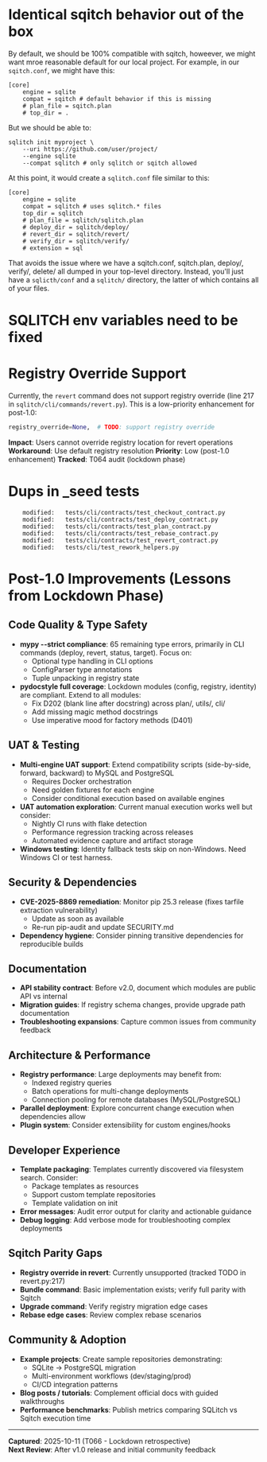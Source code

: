 # Identical sqitch behavior out of the box

By default, we should be 100% compatible with sqitch, howeever, we might want
mroe reasonable default for our local project. For example, in our
`sqitch.conf`, we might have this:

    [core]
        engine = sqlite
        compat = sqitch # default behavior if this is missing
        # plan_file = sqitch.plan
        # top_dir = .

But we should be able to:

    sqlitch init myproject \
        --uri https://github.com/user/project/
        --engine sqlite
        --compat sqlitch # only sqlitch or sqitch allowed

At this point, it would create a `sqlitch.conf` file similar to this:

    [core]
        engine = sqlite
        compat = sqlitch # uses sqlitch.* files
        top_dir = sqlitch
        # plan_file = sqlitch/sqlitch.plan
        # deploy_dir = sqlitch/deploy/
        # revert_dir = sqlitch/revert/
        # verify_dir = sqlitch/verify/
        # extension = sql

That avoids the issue where we have a sqitch.conf, sqitch.plan, deploy/, verify/, delete/
all dumped in your top-level directory. Instead, you'll just have a
`sqlicth/conf` and a `sqlitch/` directory, the latter of which contains all of
your files.

# SQLITCH env variables need to be fixed

# Registry Override Support

Currently, the `revert` command does not support registry override (line 217 in `sqlitch/cli/commands/revert.py`). This is a low-priority enhancement for post-1.0:

```python
registry_override=None,  # TODO: support registry override
```

**Impact**: Users cannot override registry location for revert operations
**Workaround**: Use default registry resolution
**Priority**: Low (post-1.0 enhancement)
**Tracked**: T064 audit (lockdown phase)

# Dups in _seed tests

        modified:   tests/cli/contracts/test_checkout_contract.py
        modified:   tests/cli/contracts/test_deploy_contract.py
        modified:   tests/cli/contracts/test_plan_contract.py
        modified:   tests/cli/contracts/test_rebase_contract.py
        modified:   tests/cli/contracts/test_revert_contract.py
        modified:   tests/cli/test_rework_helpers.py

# Post-1.0 Improvements (Lessons from Lockdown Phase)

## Code Quality & Type Safety
- **mypy --strict compliance**: 65 remaining type errors, primarily in CLI commands (deploy, revert, status, target). Focus on:
  - Optional type handling in CLI options
  - ConfigParser type annotations
  - Tuple unpacking in registry state
- **pydocstyle full coverage**: Lockdown modules (config, registry, identity) are compliant. Extend to all modules:
  - Fix D202 (blank line after docstring) across plan/, utils/, cli/
  - Add missing magic method docstrings
  - Use imperative mood for factory methods (D401)

## UAT & Testing
- **Multi-engine UAT support**: Extend compatibility scripts (side-by-side, forward, backward) to MySQL and PostgreSQL
  - Requires Docker orchestration
  - Need golden fixtures for each engine
  - Consider conditional execution based on available engines
- **UAT automation exploration**: Current manual execution works well but consider:
  - Nightly CI runs with flake detection
  - Performance regression tracking across releases
  - Automated evidence capture and artifact storage
- **Windows testing**: Identity fallback tests skip on non-Windows. Need Windows CI or test harness.

## Security & Dependencies
- **CVE-2025-8869 remediation**: Monitor pip 25.3 release (fixes tarfile extraction vulnerability)
  - Update as soon as available
  - Re-run pip-audit and update SECURITY.md
- **Dependency hygiene**: Consider pinning transitive dependencies for reproducible builds

## Documentation
- **API stability contract**: Before v2.0, document which modules are public API vs internal
- **Migration guides**: If registry schema changes, provide upgrade path documentation
- **Troubleshooting expansions**: Capture common issues from community feedback

## Architecture & Performance
- **Registry performance**: Large deployments may benefit from:
  - Indexed registry queries
  - Batch operations for multi-change deployments
  - Connection pooling for remote databases (MySQL/PostgreSQL)
- **Parallel deployment**: Explore concurrent change execution when dependencies allow
- **Plugin system**: Consider extensibility for custom engines/hooks

## Developer Experience
- **Template packaging**: Templates currently discovered via filesystem search. Consider:
  - Package templates as resources
  - Support custom template repositories
  - Template validation on init
- **Error messages**: Audit error output for clarity and actionable guidance
- **Debug logging**: Add verbose mode for troubleshooting complex deployments

## Sqitch Parity Gaps
- **Registry override in revert**: Currently unsupported (tracked TODO in revert.py:217)
- **Bundle command**: Basic implementation exists; verify full parity with Sqitch
- **Upgrade command**: Verify registry migration edge cases
- **Rebase edge cases**: Review complex rebase scenarios

## Community & Adoption
- **Example projects**: Create sample repositories demonstrating:
  - SQLite → PostgreSQL migration
  - Multi-environment workflows (dev/staging/prod)
  - CI/CD integration patterns
- **Blog posts / tutorials**: Complement official docs with guided walkthroughs
- **Performance benchmarks**: Publish metrics comparing SQLitch vs Sqitch execution time

---

**Captured**: 2025-10-11 (T066 - Lockdown retrospective)  
**Next Review**: After v1.0 release and initial community feedback

